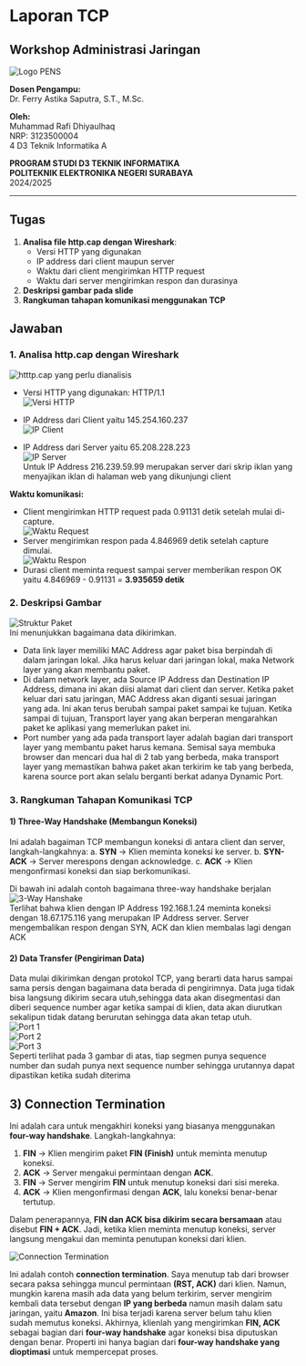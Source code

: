 # Laporan TCP
## Workshop Administrasi Jaringan
![Logo PENS](images/pens.png)

**Dosen Pengampu:**  
Dr. Ferry Astika Saputra, S.T., M.Sc.

**Oleh:**  
Muhammad Rafi Dhiyaulhaq<br>
NRP: 3123500004 <br>
4 D3 Teknik Informatika A<br>

**PROGRAM STUDI D3 TEKNIK INFORMATIKA**  
**POLITEKNIK ELEKTRONIKA NEGERI SURABAYA**  
2024/2025

---

## Tugas
1. **Analisa file http.cap dengan Wireshark**:
   - Versi HTTP yang digunakan
   - IP address dari client maupun server
   - Waktu dari client mengirimkan HTTP request
   - Waktu dari server mengirimkan respon dan durasinya
2. **Deskripsi gambar pada slide**
3. **Rangkuman tahapan komunikasi menggunakan TCP**

## Jawaban
### 1. Analisa http.cap dengan Wireshark
![htttp.cap yang perlu dianalisis](images/http-cap.png) 
 - Versi HTTP yang digunakan: HTTP/1.1  <br>
  ![Versi HTTP](images/http-ver.png)

- IP Address dari Client yaitu 145.254.160.237  
  ![IP Client](images/Client-IPAdd.png)
- IP Address dari Server yaitu 65.208.228.223  
  ![IP Server](images/Server-IPAdd.png)<br>
  Untuk IP Address 216.239.59.99 merupakan server dari skrip iklan yang menyajikan iklan di halaman web yang dikunjungi client

**Waktu komunikasi:**
- Client mengirimkan HTTP request pada 0.91131 detik setelah mulai di-capture.  
  ![Waktu Request](images/Client-time.png)
- Server mengirimkan respon pada 4.846969 detik setelah capture dimulai.  
  ![Waktu Respon](images/Server-time.png)
- Durasi client meminta request sampai server memberikan respon OK yaitu
  4.846969 - 0.91131 = **3.935659 detik**

### 2. Deskripsi Gambar
![Struktur Paket](images/slide-picture.jpg)  <br>
Ini menunjukkan bagaimana data dikirimkan. 
- Data link layer memiliki MAC Address agar paket bisa berpindah di dalam jaringan lokal. Jika harus keluar dari jaringan lokal, maka Network layer yang akan membantu paket. 
- Di dalam network layer, ada Source IP Address dan Destination IP Address, dimana ini akan diisi alamat dari client dan server. Ketika paket keluar dari satu jaringan, MAC        Address akan diganti sesuai jaringan yang ada. Ini akan terus berubah sampai paket sampai ke tujuan. Ketika sampai di tujuan, Transport layer yang akan berperan mengarahkan      paket ke aplikasi yang memerlukan paket ini.
- Port number yang ada pada transport layer adalah bagian dari transport layer yang membantu paket harus kemana. Semisal saya membuka browser dan mencari dua hal di 2 tab yang     berbeda, maka transport layer yang memastikan bahwa paket akan terkirim ke tab yang berbeda, karena source port akan selalu berganti berkat adanya Dynamic Port.

### 3. Rangkuman Tahapan Komunikasi TCP
#### 1) **Three-Way Handshake** (Membangun Koneksi)
Ini adalah bagaiman TCP membangun koneksi di antara  client dan server, langkah-langkahnya:
   a. **SYN** → Klien meminta koneksi ke server.
   b. **SYN-ACK** → Server merespons dengan acknowledge.
   c. **ACK** → Klien mengonfirmasi koneksi dan siap berkomunikasi.

   Di bawah ini adalah contoh bagaimana three-way handshake berjalan
   ![3-Way Hanshake](images/3-way.png)   <br>
Terlihat bahwa klien dengan IP Address 192.168.1.24 meminta koneksi dengan 18.67.175.116 yang merupakan IP Address server. Server mengembalikan respon dengan SYN, ACK dan klien membalas lagi dengan ACK


#### 2) **Data Transfer** (Pengiriman Data)
Data mulai dikirimkan dengan protokol TCP,  yang berarti data harus sampai sama persis dengan bagaimana data berada di pengirimnya. Data juga tidak bisa langsung  dikirim secara utuh,sehingga data akan disegmentasi dan diberi sequence number agar ketika sampai di klien, data akan diurutkan sekalipun tidak datang berurutan sehingga data akan tetap utuh.  <br>
![Port 1](images/port-1.png)  <br>
![Port 2](images/port-2.png)  <br>
![Port 3](images/port-3.png)  <br>
Seperti terlihat pada 3 gambar di atas, tiap segmen punya sequence number dan sudah punya next sequence number sehingga urutannya dapat dipastikan ketika sudah diterima


## 3) Connection Termination

Ini adalah cara untuk mengakhiri koneksi yang biasanya menggunakan **four-way handshake**. Langkah-langkahnya:

1. **FIN** → Klien mengirim paket **FIN (Finish)** untuk meminta menutup koneksi.
2. **ACK** → Server mengakui permintaan dengan **ACK**.
3. **FIN** → Server mengirim **FIN** untuk menutup koneksi dari sisi mereka.
4. **ACK** → Klien mengonfirmasi dengan **ACK**, lalu koneksi benar-benar tertutup.

Dalam penerapannya, **FIN dan ACK bisa dikirim secara bersamaan** atau disebut **FIN + ACK**. Jadi, ketika klien meminta menutup koneksi, server langsung mengakui dan meminta penutupan koneksi dari klien.

![Connection Termination](images/4-way.png)  <br>

Ini adalah contoh **connection termination**. Saya menutup tab dari browser secara paksa sehingga muncul permintaan **(RST, ACK)** dari klien. Namun, mungkin karena masih ada data yang belum terkirim, server mengirim kembali data tersebut dengan **IP yang berbeda** namun masih dalam satu jaringan, yaitu **Amazon**. Ini bisa terjadi karena server belum tahu klien sudah memutus koneksi. Akhirnya, klienlah yang mengirimkan **FIN, ACK** sebagai bagian dari **four-way handshake** agar koneksi bisa diputuskan dengan benar. Properti ini hanya bagian dari **four-way handshake yang dioptimasi** untuk mempercepat proses.

